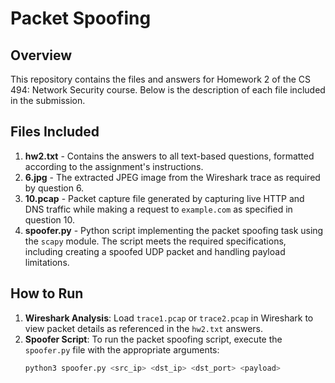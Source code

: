 # Packet Spoofing

## Overview
This repository contains the files and answers for Homework 2 of the CS 494: Network Security course. Below is the description of each file included in the submission.

## Files Included
1. **hw2.txt** - Contains the answers to all text-based questions, formatted according to the assignment's instructions.
2. **6.jpg** - The extracted JPEG image from the Wireshark trace as required by question 6.
3. **10.pcap** - Packet capture file generated by capturing live HTTP and DNS traffic while making a request to `example.com` as specified in question 10.
4. **spoofer.py** - Python script implementing the packet spoofing task using the `scapy` module. The script meets the required specifications, including creating a spoofed UDP packet and handling payload limitations.

## How to Run
1. **Wireshark Analysis**: Load `trace1.pcap` or `trace2.pcap` in Wireshark to view packet details as referenced in the `hw2.txt` answers.
2. **Spoofer Script**: To run the packet spoofing script, execute the `spoofer.py` file with the appropriate arguments:
   ```bash
   python3 spoofer.py <src_ip> <dst_ip> <dst_port> <payload>
